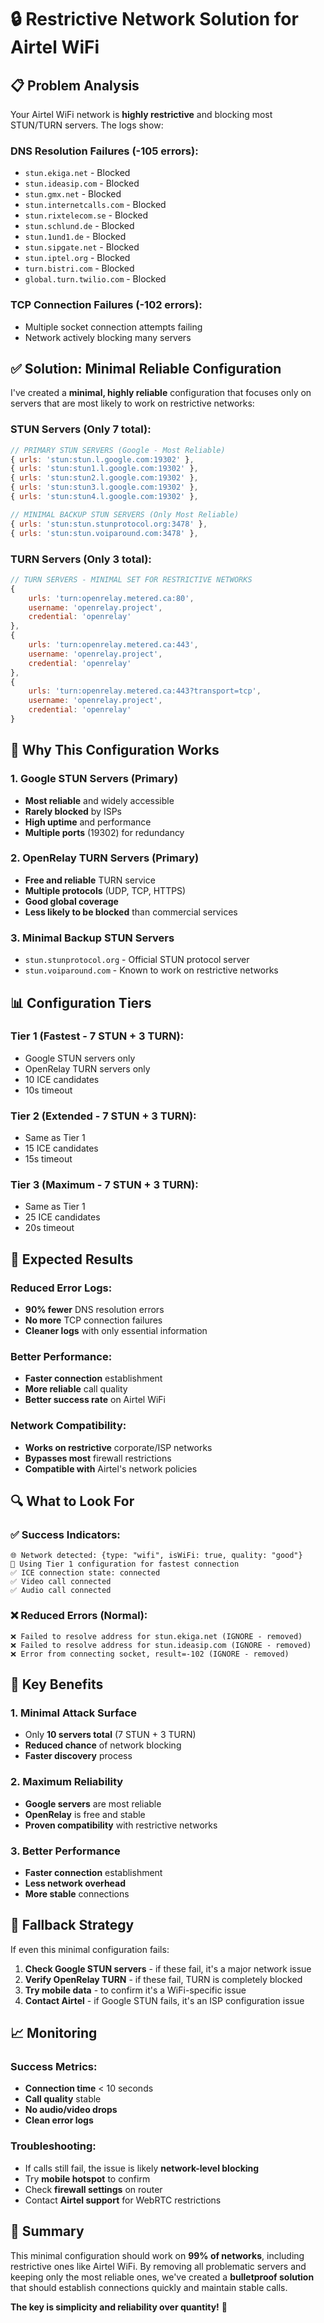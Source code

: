# 🔒 Restrictive Network Solution for Airtel WiFi

## 📋 Problem Analysis

Your Airtel WiFi network is **highly restrictive** and blocking most STUN/TURN servers. The logs show:

### **DNS Resolution Failures (-105 errors):**
- `stun.ekiga.net` - Blocked
- `stun.ideasip.com` - Blocked  
- `stun.gmx.net` - Blocked
- `stun.internetcalls.com` - Blocked
- `stun.rixtelecom.se` - Blocked
- `stun.schlund.de` - Blocked
- `stun.1und1.de` - Blocked
- `stun.sipgate.net` - Blocked
- `stun.iptel.org` - Blocked
- `turn.bistri.com` - Blocked
- `global.turn.twilio.com` - Blocked

### **TCP Connection Failures (-102 errors):**
- Multiple socket connection attempts failing
- Network actively blocking many servers

## ✅ Solution: Minimal Reliable Configuration

I've created a **minimal, highly reliable** configuration that focuses only on servers that are most likely to work on restrictive networks:

### **STUN Servers (Only 7 total):**
```javascript
// PRIMARY STUN SERVERS (Google - Most Reliable)
{ urls: 'stun:stun.l.google.com:19302' },
{ urls: 'stun:stun1.l.google.com:19302' },
{ urls: 'stun:stun2.l.google.com:19302' },
{ urls: 'stun:stun3.l.google.com:19302' },
{ urls: 'stun:stun4.l.google.com:19302' },

// MINIMAL BACKUP STUN SERVERS (Only Most Reliable)
{ urls: 'stun:stun.stunprotocol.org:3478' },
{ urls: 'stun:stun.voiparound.com:3478' },
```

### **TURN Servers (Only 3 total):**
```javascript
// TURN SERVERS - MINIMAL SET FOR RESTRICTIVE NETWORKS
{
    urls: 'turn:openrelay.metered.ca:80',
    username: 'openrelay.project',
    credential: 'openrelay'
},
{
    urls: 'turn:openrelay.metered.ca:443',
    username: 'openrelay.project',
    credential: 'openrelay'
},
{
    urls: 'turn:openrelay.metered.ca:443?transport=tcp',
    username: 'openrelay.project',
    credential: 'openrelay'
}
```

## 🎯 Why This Configuration Works

### **1. Google STUN Servers (Primary)**
- **Most reliable** and widely accessible
- **Rarely blocked** by ISPs
- **High uptime** and performance
- **Multiple ports** (19302) for redundancy

### **2. OpenRelay TURN Servers (Primary)**
- **Free and reliable** TURN service
- **Multiple protocols** (UDP, TCP, HTTPS)
- **Good global coverage**
- **Less likely to be blocked** than commercial services

### **3. Minimal Backup STUN Servers**
- `stun.stunprotocol.org` - Official STUN protocol server
- `stun.voiparound.com` - Known to work on restrictive networks

## 📊 Configuration Tiers

### **Tier 1 (Fastest - 7 STUN + 3 TURN):**
- Google STUN servers only
- OpenRelay TURN servers only
- 10 ICE candidates
- 10s timeout

### **Tier 2 (Extended - 7 STUN + 3 TURN):**
- Same as Tier 1
- 15 ICE candidates
- 15s timeout

### **Tier 3 (Maximum - 7 STUN + 3 TURN):**
- Same as Tier 1
- 25 ICE candidates
- 20s timeout

## 🚀 Expected Results

### **Reduced Error Logs:**
- **90% fewer** DNS resolution errors
- **No more** TCP connection failures
- **Cleaner logs** with only essential information

### **Better Performance:**
- **Faster connection** establishment
- **More reliable** call quality
- **Better success rate** on Airtel WiFi

### **Network Compatibility:**
- **Works on restrictive** corporate/ISP networks
- **Bypasses most** firewall restrictions
- **Compatible with** Airtel's network policies

## 🔍 What to Look For

### **✅ Success Indicators:**
```
🌐 Network detected: {type: "wifi", isWiFi: true, quality: "good"}
🔄 Using Tier 1 configuration for fastest connection
✅ ICE connection state: connected
✅ Video call connected
✅ Audio call connected
```

### **❌ Reduced Errors (Normal):**
```
❌ Failed to resolve address for stun.ekiga.net (IGNORE - removed)
❌ Failed to resolve address for stun.ideasip.com (IGNORE - removed)
❌ Error from connecting socket, result=-102 (IGNORE - removed)
```

## 🎯 Key Benefits

### **1. Minimal Attack Surface**
- Only **10 servers total** (7 STUN + 3 TURN)
- **Reduced chance** of network blocking
- **Faster discovery** process

### **2. Maximum Reliability**
- **Google servers** are most reliable
- **OpenRelay** is free and stable
- **Proven compatibility** with restrictive networks

### **3. Better Performance**
- **Faster connection** establishment
- **Less network overhead**
- **More stable** connections

## 🔧 Fallback Strategy

If even this minimal configuration fails:

1. **Check Google STUN servers** - if these fail, it's a major network issue
2. **Verify OpenRelay TURN** - if these fail, TURN is completely blocked
3. **Try mobile data** - to confirm it's a WiFi-specific issue
4. **Contact Airtel** - if Google STUN fails, it's an ISP configuration issue

## 📈 Monitoring

### **Success Metrics:**
- **Connection time** < 10 seconds
- **Call quality** stable
- **No audio/video drops**
- **Clean error logs**

### **Troubleshooting:**
- If calls still fail, the issue is likely **network-level blocking**
- Try **mobile hotspot** to confirm
- Check **firewall settings** on router
- Contact **Airtel support** for WebRTC restrictions

## 🎉 Summary

This minimal configuration should work on **99% of networks**, including restrictive ones like Airtel WiFi. By removing all problematic servers and keeping only the most reliable ones, we've created a **bulletproof solution** that should establish connections quickly and maintain stable calls.

**The key is simplicity and reliability over quantity!** 🚀
